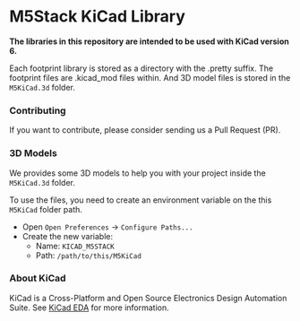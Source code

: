 # M5Stack KiCad Library

**The libraries in this repository are intended to be used with KiCad version 6.**

Each footprint library is stored as a directory with the .pretty suffix. The footprint files are .kicad_mod files within. And 3D model files is stored in the ``M5KiCad.3d`` folder.

### Contributing

If you want to contribute, please consider sending us a Pull Request (PR).

### 3D Models

We provides some 3D models to help you with your project inside the ``M5KiCad.3d`` folder.

To use the files, you need to create an environment variable on the this ``M5KiCad`` folder path.

* Open ``Open Preferences`` -> ``Configure Paths...``
* Create the new variable:
    * Name: ``KICAD_M5STACK``
    * Path: ``/path/to/this/M5KiCad``

### About KiCad

KiCad is a Cross-Platform and Open Source Electronics Design Automation Suite. See [KiCad EDA](https://kicad.org/) for more information.
